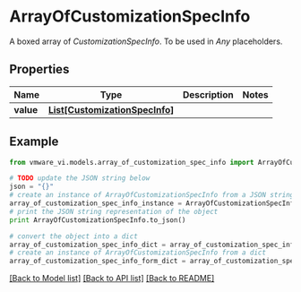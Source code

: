 # ArrayOfCustomizationSpecInfo

A boxed array of *CustomizationSpecInfo*. To be used in *Any* placeholders. 

## Properties
Name | Type | Description | Notes
------------ | ------------- | ------------- | -------------
**value** | [**List[CustomizationSpecInfo]**](CustomizationSpecInfo.md) |  | 

## Example

```python
from vmware_vi.models.array_of_customization_spec_info import ArrayOfCustomizationSpecInfo

# TODO update the JSON string below
json = "{}"
# create an instance of ArrayOfCustomizationSpecInfo from a JSON string
array_of_customization_spec_info_instance = ArrayOfCustomizationSpecInfo.from_json(json)
# print the JSON string representation of the object
print ArrayOfCustomizationSpecInfo.to_json()

# convert the object into a dict
array_of_customization_spec_info_dict = array_of_customization_spec_info_instance.to_dict()
# create an instance of ArrayOfCustomizationSpecInfo from a dict
array_of_customization_spec_info_form_dict = array_of_customization_spec_info.from_dict(array_of_customization_spec_info_dict)
```
[[Back to Model list]](../README.md#documentation-for-models) [[Back to API list]](../README.md#documentation-for-api-endpoints) [[Back to README]](../README.md)


